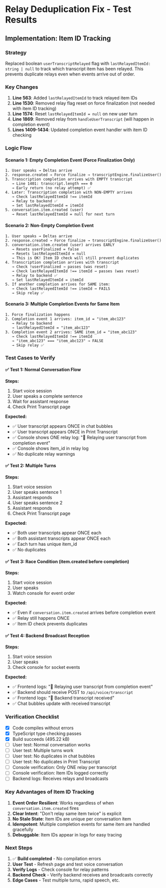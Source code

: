 # Relay Deduplication Fix - Test Results

## Implementation: Item ID Tracking

### Strategy
Replaced boolean `userTranscriptRelayed` flag with `lastRelayedItemId: string | null` to track which transcript item has been relayed. This prevents duplicate relays even when events arrive out of order.

### Key Changes

1. **Line 563**: Added `lastRelayedItemId` to track relayed item IDs
2. **Line 1530**: Removed relay flag reset on force finalization (not needed with item ID tracking)
3. **Line 1574**: Reset `lastRelayedItemId = null` on new user turn
4. **Line 1869**: Removed relay from `handleUserTranscript` (will happen in completion event)
5. **Lines 1409-1434**: Updated completion event handler with item ID checking

### Logic Flow

#### Scenario 1: Empty Completion Event (Force Finalization Only)
```
1. User speaks → Deltas arrive
2. response.created → Force finalize → transcriptEngine.finalizeUser()
3. Transcription completion arrives with EMPTY transcript
   → Line 1401: transcript.length === 0
   → Early return (no relay attempt) ✅
4. Later: Transcription completion with NON-EMPTY arrives
   → Check lastRelayedItemId !== itemId
   → Relay to backend ✅
   → Set lastRelayedItemId = itemId
5. conversation.item.created (user)
   → Reset lastRelayedItemId = null for next turn
```

#### Scenario 2: Non-Empty Completion Event
```
1. User speaks → Deltas arrive
2. response.created → Force finalize → transcriptEngine.finalizeUser()
3. conversation.item.created (user) arrives EARLY
   → Resets userFinalized = false
   → Resets lastRelayedItemId = null
   → This is OK! Item ID check will still prevent duplicates
4. Transcription completion arrives with transcript
   → Check !userFinalized → passes (was reset)
   → Check lastRelayedItemId !== itemId → passes (was reset)
   → Relay to backend ✅
   → Set lastRelayedItemId = itemId
5. If another completion arrives for SAME item:
   → Check lastRelayedItemId !== itemId → FAILS
   → Skip relay ✅
```

#### Scenario 3: Multiple Completion Events for Same Item
```
1. Force finalization happens
2. Completion event 1 arrives: item_id = "item_abc123"
   → Relay to backend
   → lastRelayedItemId = "item_abc123"
3. Completion event 2 arrives: SAME item_id = "item_abc123"
   → Check lastRelayedItemId !== itemId
   → "item_abc123" === "item_abc123" → FALSE
   → Skip relay ✅
```

### Test Cases to Verify

#### ✅ Test 1: Normal Conversation Flow
**Steps:**
1. Start voice session
2. User speaks a complete sentence
3. Wait for assistant response
4. Check Print Transcript page

**Expected:**
- ✅ User transcript appears ONCE in chat bubbles
- ✅ User transcript appears ONCE in Print Transcript
- ✅ Console shows ONE relay log: "📡 Relaying user transcript from completion event"
- ✅ Console shows item_id in relay log
- ✅ No duplicate relay warnings

#### ✅ Test 2: Multiple Turns
**Steps:**
1. Start voice session
2. User speaks sentence 1
3. Assistant responds
4. User speaks sentence 2
5. Assistant responds
6. Check Print Transcript page

**Expected:**
- ✅ Both user transcripts appear ONCE each
- ✅ Both assistant transcripts appear ONCE each
- ✅ Each turn has unique item_id
- ✅ No duplicates

#### ✅ Test 3: Race Condition (item.created before completion)
**Steps:**
1. Start voice session
2. User speaks
3. Watch console for event order

**Expected:**
- ✅ Even if `conversation.item.created` arrives before completion event
- ✅ Relay still happens ONCE
- ✅ Item ID check prevents duplicates

#### ✅ Test 4: Backend Broadcast Reception
**Steps:**
1. Start voice session
2. User speaks
3. Check console for socket events

**Expected:**
- ✅ Frontend logs: "📡 Relaying user transcript from completion event"
- ✅ Backend should receive POST to `/api/voice/transcript`
- ✅ Frontend logs: "📡 Backend transcript received"
- ✅ Chat bubbles update with received transcript

### Verification Checklist

- [x] Code compiles without errors
- [x] TypeScript type checking passes
- [x] Build succeeds (495.22 kB)
- [ ] User test: Normal conversation works
- [ ] User test: Multiple turns work
- [ ] User test: No duplicates in chat bubbles
- [ ] User test: No duplicates in Print Transcript
- [ ] Console verification: Only ONE relay per transcript
- [ ] Console verification: Item IDs logged correctly
- [ ] Backend logs: Receives relays and broadcasts

### Key Advantages of Item ID Tracking

1. **Event Order Resilient**: Works regardless of when `conversation.item.created` fires
2. **Clear Intent**: "Don't relay same item twice" is explicit
3. **No Stale State**: Item IDs are unique per conversation item
4. **Idempotent**: Multiple completion events for same item are handled gracefully
5. **Debuggable**: Item IDs appear in logs for easy tracing

### Next Steps

1. ✅ **Build completed** - No compilation errors
2. **User Test** - Refresh page and test voice conversation
3. **Verify Logs** - Check console for relay patterns
4. **Backend Check** - Verify backend receives and broadcasts correctly
5. **Edge Cases** - Test multiple turns, rapid speech, etc.
